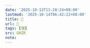 ```yaml
---
date: '2025-10-13T11:28:24+08:00'
lastmod: '2025-10-14T06:42:22+08:00'
title: 󰜸
url: 󰜸
tags: [瑂]
src: GHZR
note:
---
```


